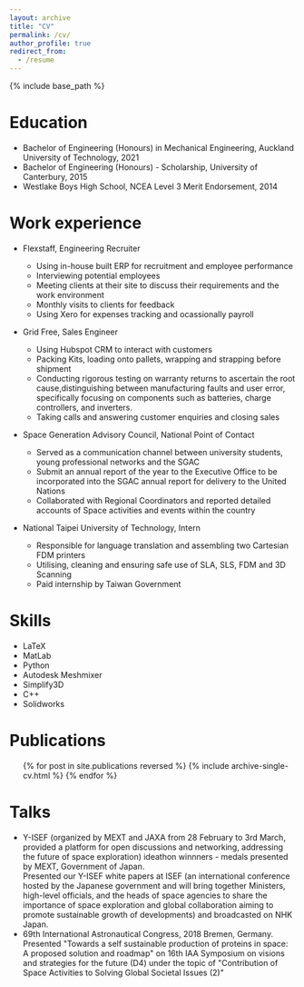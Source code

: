 ```yaml
---
layout: archive
title: "CV"
permalink: /cv/
author_profile: true
redirect_from:
  - /resume
---
```


{% include base_path %}

Education
======
* Bachelor of Engineering (Honours) in Mechanical Engineering, Auckland University of Technology, 2021
* Bachelor of Engineering (Honours) - Scholarship, University of Canterbury, 2015
* Westlake Boys High School, NCEA Level 3 Merit Endorsement, 2014

Work experience
======
* Flexstaff, Engineering Recruiter
  * Using in-house built ERP for recruitment and employee performance
  * Interviewing potential employees
  * Meeting clients at their site to discuss their requirements and the work environment
  * Monthly visits to clients for feedback
  * Using Xero for expenses tracking and ocassionally payroll
* Grid Free, Sales Engineer
  * Using Hubspot CRM to interact with customers
  * Packing Kits, loading onto pallets, wrapping and strapping before shipment
  * Conducting rigorous testing on warranty returns to ascertain the root cause,distinguishing between
manufacturing faults and user error, specifically focusing on components such as batteries, charge controllers, and inverters.
  * Taking calls and answering customer enquiries and closing sales

* Space Generation Advisory Council, National Point of Contact
  * Served as a communication channel between university students, young professional networks and the SGAC
  * Submit an annual report of the year to the Executive Office to be incorporated into the SGAC annual report for delivery to the United Nations
  * Collaborated with Regional Coordinators and reported detailed accounts of Space activities and events within the country

* National Taipei University of Technology, Intern
  * Responsible for language translation and assembling two Cartesian FDM printers
  * Utilising, cleaning and ensuring safe use of SLA, SLS, FDM and 3D Scanning
  * Paid internship by Taiwan Government

  
Skills
======
* LaTeX
* MatLab
* Python
* Autodesk Meshmixer
* Simplify3D
* C++
* Solidworks

Publications
======
  <ul>{% for post in site.publications reversed %}
    {% include archive-single-cv.html %}
  {% endfor %}</ul>
  
Talks
======
* Y-ISEF (organized by MEXT and JAXA from 28 February to 3rd March, provided a platform for open discussions and networking, addressing the future of space exploration) ideathon winnners - medals presented by MEXT, Government of Japan.
<br>Presented our Y-ISEF white papers at ISEF (an international conference hosted by the Japanese government and will bring together Ministers, high-level officials, and the heads of space agencies to share the importance of space exploration and global collaboration aiming to promote sustainable growth of developments) and broadcasted on NHK Japan.
* 69th International Astronautical Congress, 2018 Bremen, Germany. Presented "Towards a self sustainable production of proteins in space: A proposed solution and roadmap" on 16th IAA Symposium on visions and strategies for the future (D4) under the topic of
"Contribution of Space Activities to Solving Global Societal Issues (2)"


